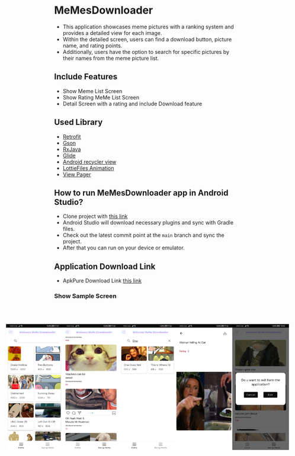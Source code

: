 # MeMesDownloader
+ This application showcases meme pictures with a ranking system and provides a detailed view for each image.
+ Within the detailed screen, users can find a download button, picture name, and rating points.
+ Additionally, users have the option to search for specific pictures by their names from the meme picture list.

## Include Features
- Show Meme List Screen
- Show Rating MeMe List Screen 
- Detail Screen with a rating and include Download feature 

## Used Library 
- [Retrofit](https://square.github.io/retrofit)
- [Gson](https://github.com/google/gson)
- [RxJava](https://github.com/ReactiveX/RxKotlin)
- [Glide](https://github.com/bumptech/glide)
- [Android recycler view](https://developer.android.com/reference/androidx/recyclerview/widget/RecyclerView)
- [LottieFiles Animation](https://lottiefiles.com/animation/xml)
- [View Pager](https://developer.android.com/guide/navigation/navigation-swipe-view)

## How to run MeMesDownloader app in Android Studio?
- Clone project with [this link](https://github.com/ShineThyuZan/MeMesDownloader)
- Android Studio will download necessary plugins and sync with Gradle files.
- Check out the latest commit point at the `main` branch and sync the project.
- After that you can run on your device or emulator.
  
## Application Download Link
- ApkPure Download Link [this link](https://apkpure.net/meme-downloader/com.example.cocktailrecipe)


### Show Sample Screen 
<div style="display: flex; justify-content: center; padding: 50px; ">
<img src="https://github.com/ShineThyuZan/MeMesDownloader/blob/main/app/src/main/res/drawable-xxxhdpi/home.jpg" alt="Home Screenshot" width="170" height="340">
<img src="https://github.com/ShineThyuZan/MeMesDownloader/blob/main/app/src/main/res/drawable-xxxhdpi/rating_list.jpg" alt="Rating List Screenshot" width="170" height="340">
<img src="https://github.com/ShineThyuZan/MeMesDownloader/blob/main/app/src/main/res/drawable-xxxhdpi/search_result.jpg" alt="Search Result Screenshot" width="170" height="340">
<img src="https://github.com/ShineThyuZan/MeMesDownloader/blob/main/app/src/main/res/drawable-xxxhdpi/detail.jpg" alt="Detail Screenshot" width="170" height="340">
<img src="https://github.com/ShineThyuZan/MeMesDownloader/blob/main/app/src/main/res/drawable-xxxhdpi/exit.jpg" alt="Exit Dialog Screenshot" width="170" height="340">
</div>


